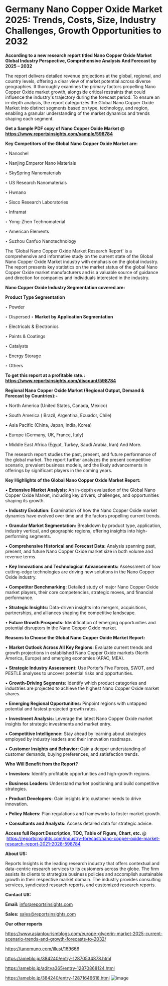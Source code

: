 # Germany Nano Copper Oxide Market 2025: Trends, Costs, Size, Industry Challenges, Growth Opportunities to 2032

<strong>According to a new research report titled Nano Copper Oxide Market Global Industry Perspective, Comprehensive Analysis And Forecast by 2025 – 2032</strong>

The report delivers detailed revenue projections at the global, regional, and country levels, offering a clear view of market potential across diverse geographies. It thoroughly examines the primary factors propelling Nano Copper Oxide market growth, alongside critical restraints that could influence the industry's trajectory during the forecast period. To ensure an in-depth analysis, the report categorizes the Global Nano Copper Oxide Market into distinct segments based on type, technology, and region, enabling a granular understanding of the market dynamics and trends shaping each segment.

<strong>Get a Sample PDF copy of Nano Copper Oxide Market </strong><strong>@<a href=https://www.reportsinsights.com/sample/598784 style=color:#0000ff;> https://www.reportsinsights.com/sample/598784</a></strong></font>

<strong>Key Competitors of the Global Nano Copper Oxide Market are:</strong>

‣ Nanoshel

‣ Nanjing Emperor Nano Materials

‣ SkySpring Nanomaterials

‣ US Research Nanomaterials

‣ Hwnano

‣ Sisco Research Laboratories

‣ Inframat

‣ Yong-Zhen Technomaterial

‣ American Elements

‣ Suzhou Canfuo Nanotechnology

The ‘Global Nano Copper Oxide Market Research Report’ is a comprehensive and informative study on the current state of the Global Nano Copper Oxide Market industry with emphasis on the global industry. The report presents key statistics on the market status of the global Nano Copper Oxide market manufacturers and is a valuable source of guidance and direction for companies and individuals interested in the industry.

<strong>Nano Copper Oxide Industry Segmentation covered are:</strong>

<strong>Product Type Segmentation</strong>

‣ Powder

‣ Dispersed
‣ 
<strong>Market by Application Segmentation</strong>

‣ Electricals & Electronics

‣ Paints & Coatings

‣ Catalysts

‣ Energy Storage

‣ Others

<strong>To get this report at a profitable rate.: <a href=https://www.reportsinsights.com/discount/598784 style=color:#0000ff;>https://www.reportsinsights.com/discount/598784</a></strong></font>

<strong>Regional Nano Copper Oxide Market (Regional Output, Demand &amp; Forecast by Countries):-</strong>

• North America (United States, Canada, Mexico)

• South America ( Brazil, Argentina, Ecuador, Chile)

• Asia Pacific (China, Japan, India, Korea)

• Europe (Germany, UK, France, Italy)

• Middle East Africa (Egypt, Turkey, Saudi Arabia, Iran) And More.

The research report studies the past, present, and future performance of the global market. The report further analyzes the present competitive scenario, prevalent business models, and the likely advancements in offerings by significant players in the coming years.

<strong>Key Highlights of the Global Nano Copper Oxide Market Report:</strong>

• <strong>Extensive Market Analysis:</strong> An in-depth evaluation of the Global Nano Copper Oxide Market, including key drivers, challenges, and opportunities shaping its growth.

• <strong>Industry Evolution:</strong> Examination of how the Nano Copper Oxide market dynamics have evolved over time and the factors propelling current trends.

• <strong>Granular Market Segmentation:</strong> Breakdown by product type, application, industry vertical, and geographic regions, offering insights into high-performing segments.

• <strong>Comprehensive Historical and Forecast Data:</strong> Analysis spanning past, present, and future Nano Copper Oxide market size in both volume and revenue terms.

• <strong>Key Innovations and Technological Advancements:</strong> Assessment of how cutting-edge technologies are driving new solutions in the Nano Copper Oxide industry.

• <strong>Competitor Benchmarking:</strong> Detailed study of major Nano Copper Oxide market players, their core competencies, strategic moves, and financial performance.

• <strong>Strategic Insights:</strong> Data-driven insights into mergers, acquisitions, partnerships, and alliances shaping the competitive landscape.

• <strong>Future Growth Prospects:</strong> Identification of emerging opportunities and potential disruptors in the Nano Copper Oxide market.

<strong>Reasons to Choose the Global Nano Copper Oxide Market Report:</strong>

• <strong>Market Outlook Across All Key Regions:</strong> Evaluate current trends and growth projections in established Nano Copper Oxide markets (North America, Europe) and emerging economies (APAC, MEA).

• <strong>Strategic Industry Assessment:</strong> Use Porter’s Five Forces, SWOT, and PESTLE analyses to uncover potential risks and opportunities.

• <strong>Growth-Driving Segments:</strong> Identify which product categories and industries are projected to achieve the highest Nano Copper Oxide market shares.

• <strong>Emerging Regional Opportunities:</strong> Pinpoint regions with untapped potential and fastest projected growth rates.

• <strong>Investment Analysis:</strong> Leverage the latest Nano Copper Oxide market insights for strategic investments and market entry.

• <strong>Competitive Intelligence:</strong> Stay ahead by learning about strategies employed by industry leaders and their innovation roadmaps.

• <strong>Customer Insights and Behavior:</strong> Gain a deeper understanding of customer demands, buying preferences, and satisfaction trends.

<strong>Who Will Benefit from the Report?</strong>

• <strong>Investors:</strong> Identify profitable opportunities and high-growth regions.

• <strong>Business Leaders:</strong> Understand market positioning and build competitive strategies.

• <strong>Product Developers:</strong> Gain insights into customer needs to drive innovation.

• <strong>Policy Makers:</strong> Plan regulations and frameworks to foster market growth.

• <strong>Consultants and Analysts:</strong> Access detailed data for strategic advice.
</ul>
<strong>Access full Report Description, TOC, Table of Figure, Chart, etc. </strong>@  <a href=https://reportsinsights.com/industry-forecast/nano-copper-oxide-market-research-report-2021-2028-598784 style=color:#0000ff;>https://reportsinsights.com/industry-forecast/nano-copper-oxide-market-research-report-2021-2028-598784</a></font>

<strong><strong>About US</strong>:</strong>

Reports Insights is the leading research industry that offers contextual and data-centric research services to its customers across the globe. The firm assists its clients to strategize business policies and accomplish sustainable growth in their respective market domain. The industry provides consulting services, syndicated research reports, and customized research reports.

<strong>Contact US:</strong>

<p class=""""><b>Email:</b> <a href=mailto:info@reportsinsights.com>info@reportsinsights.com</a></p>
<p class=""""><b>Sales:</b> <a href=mailto:sales@reportsinsights.com>sales@reportsinsights.com</a></p>

<strong>Our other reports</strong>

<a href=https://www.asiantourismblogs.com/europe-glycerin-market-2025-current-scenario-trends-and-growth-forecasts-to-2032/>https://www.asiantourismblogs.com/europe-glycerin-market-2025-current-scenario-trends-and-growth-forecasts-to-2032/</a>

<a href=https://tanomuno.com/illust/169666>https://tanomuno.com/illust/169666</a>

<a href=https://ameblo.jp/384240/entry-12870534878.html>https://ameblo.jp/384240/entry-12870534878.html</a>

<a href=https://ameblo.jp/aditya365/entry-12870868124.html>https://ameblo.jp/aditya365/entry-12870868124.html</a>

<a href=https://ameblo.jp/384240/entry-12871646618.html>https://ameblo.jp/384240/entry-12871646618.html</a>
![image](https://github.com/user-attachments/assets/ddb4a76e-f1be-46bb-9853-78253ce60702)
